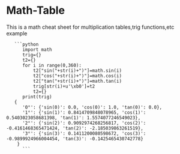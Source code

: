 # Math-Table
This is a math cheat sheet for multiplication tables,trig functions,etc
  example
       
       
       ```python
          import math
          trig={}
          t2={}
          for i in range(0,360):
              t2["sin("+str(i)+")"]=math.sin(i)
              t2["cos("+str(i)+")"]=math.cos(i)
              t2["tan("+str(i)+")"]=math.tan(i)
              trig[str(i)+u'\xb0']=t2
              t2={}
          print(trig)
       {
          '0°': {'sin(0)': 0.0, 'cos(0)': 1.0, 'tan(0)': 0.0}, 
          '1°': {'sin(1)': 0.8414709848078965, 'cos(1)': 0.5403023058681398, 'tan(1)': 1.5574077246549023}, 
          '2°': {'sin(2)': 0.9092974268256817, 'cos(2)': -0.4161468365471424, 'tan(2)': -2.185039863261519}, 
          '3°': {'sin(3)': 0.1411200080598672, 'cos(3)': -0.9899924966004454, 'tan(3)': -0.1425465430742778}
        }
          ```
          
